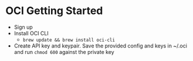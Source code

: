 # OCI Getting Started

- Sign up
- Install OCI CLI
  - `brew update && brew install oci-cli`
- Create API key and keypair. Save the provided config and keys in ~/.oci and run `chmod 600` against the private key